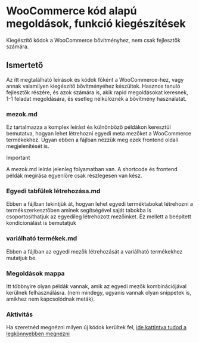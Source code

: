 # WooCommerce kód alapú megoldások, funkció kiegészítések
Kiegészítő kódok a WooCommerce bővítményhez, nem csak fejlesztők számára.

## Ismertető

Az itt megtalálható leírások és kódok főként a WooCommerce-hez, vagy annak valamilyen kiegészítő bővítményéhez készültek. Hasznos tanuló fejlesztők részére, és azok számára is, akik rapid megoldásokat keresnek, 1-1 feladat megoldására, és esetleg nélkülöznék a bővítmény használatát.

### mezok.md

Ez tartalmazza a komplex leírást és külnönböző példákon keresztül bemutatva, hogyan lehet létrehozni egyedi meta mezőket a WooCommerce termékekhez. Ugyan ebben a fájlban nézzük meg ezek frontend oldali megjelenítését is.

> [!IMPORTANT]
> A mezok.md leírás jelenleg folyamatban van. A shortcode és frontend példák megírása egyenlőre csak részlegesen van kész.


### Egyedi tabfülek létrehozása.md 

Ebben a fájlban tekintjük át, hogyan lehet egyedi terméktabokat létrehozni a termékszerkesztőben aminek segítségével saját tabokba is csoportosíthatjuk az egyedileg létrehozott mezőinket. Ez mellett a beépített kondícionálást is bemutatjuk

### variálható termékek.md 

Ebben a fájlban az egyedi mezők létrehozását a variálható termékekhez mutatjuk be.

### Megoldások mappa

Itt többnyire olyan példák vannak, amik az egyedi mezők kombinációjával kerülnek felhasználásra. (nem mindegy, ugyanis vannak olyan snippetek is, amikhez nem kapcsolódnak meták). 

### Aktivitás

Ha szeretnéd megnézni milyen új kódok kerültek fel, [ide kattintva tudod a legkönnyebben megnézni](https://github.com/Lonsdale201/WooCommerce-ultimate-custom-fields/activity)
